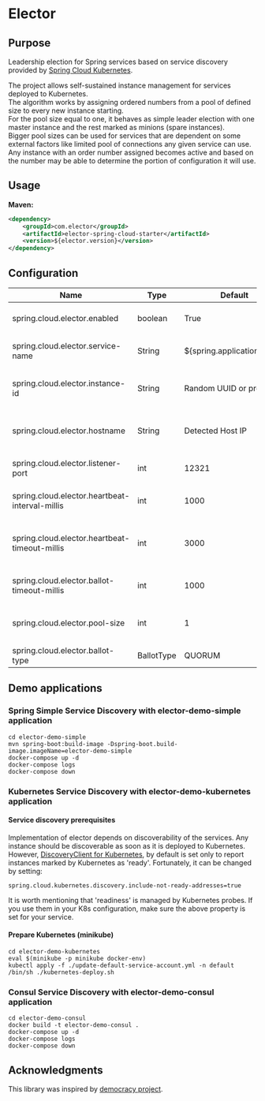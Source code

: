 # Elector

## Purpose

Leadership election for Spring services based on service discovery provided by [Spring Cloud Kubernetes](https://spring.io/projects/spring-cloud-kubernetes).

The project allows self-sustained instance management for services deployed to Kubernetes.  
The algorithm works by assigning ordered numbers from a pool of defined size to every new instance starting.  
For the pool size equal to one, it behaves as simple leader election with one master instance and the rest marked as minions (spare instances).  
Bigger pool sizes can be used for services that are dependent on some external factors like limited pool of connections any given service can use.  
Any instance with an order number assigned becomes active and based on the number may be able to determine the portion of configuration it will use.

## Usage

**Maven:**
```xml
<dependency>
    <groupId>com.elector</groupId>
    <artifactId>elector-spring-cloud-starter</artifactId>
    <version>${elector.version}</version>
</dependency>
```

## Configuration

| Name                                           | Type       | Default                    | Description                                   |
|------------------------------------------------|------------|----------------------------|-----------------------------------------------|
| spring.cloud.elector.enabled                   | boolean    | True                       | Enables election process                      |
| spring.cloud.elector.service-name              | String     | ${spring.application.name} | Service name in Service Discovery             |
| spring.cloud.elector.instance-id               | String     | Random UUID or provided    | Instance ID provided by Service Discovery     |
| spring.cloud.elector.hostname                  | String     | Detected Host IP           | Host IP provided by Service Discovery         |
| spring.cloud.elector.listener-port             | int        | 12321                      | Inter-instance communication port             |
| spring.cloud.elector.heartbeat-interval-millis | int        | 1000                       | Time between heartbeat messages               |
| spring.cloud.elector.heartbeat-timeout-millis  | int        | 3000                       | Time after which peer instance becomes ABSENT |
| spring.cloud.elector.ballot-timeout-millis     | int        | 1000                       | Time of collecting ballots                    |
| spring.cloud.elector.pool-size                 | int        | 1                          | Number of service instances to activate       |
| spring.cloud.elector.ballot-type               | BallotType | QUORUM                     | The way of resolving ballot                   |


## Demo applications

### Spring Simple Service Discovery with elector-demo-simple application

```shell
cd elector-demo-simple
mvn spring-boot:build-image -Dspring-boot.build-image.imageName=elector-demo-simple
docker-compose up -d
docker-compose logs
docker-compose down
```

### Kubernetes Service Discovery with elector-demo-kubernetes application

#### Service discovery prerequisites

Implementation of elector depends on discoverability of the services. Any instance should be discoverable as soon as it is deployed to Kubernetes.
However, [DiscoveryClient for Kubernetes](https://docs.spring.io/spring-cloud-kubernetes/docs/current/reference/html/#discoveryclient-for-kubernetes), by default is set only to report instances marked by Kubernetes as 'ready'.
Fortunately, it can be changed by setting:

```properties
spring.cloud.kubernetes.discovery.include-not-ready-addresses=true
```

It is worth mentioning that 'readiness' is managed by Kubernetes probes. If you use them in your K8s configuration, make sure the above property is set for your service.

#### Prepare Kubernetes (minikube)

```shell
cd elector-demo-kubernetes
eval $(minikube -p minikube docker-env)
kubectl apply -f ./update-default-service-account.yml -n default
/bin/sh ./kubernetes-deploy.sh
```

### Consul Service Discovery with elector-demo-consul application

```shell
cd elector-demo-consul
docker build -t elector-demo-consul .
docker-compose up -d
docker-compose logs
docker-compose down
```

## Acknowledgments

This library was inspired by [democracy project](https://www.npmjs.com/package/democracy).